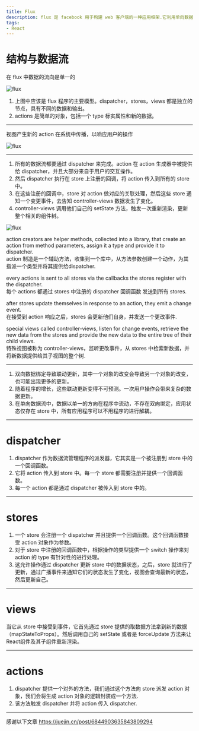 ```yaml
---
title: Flux
description: flux 是 facebook 用于构建 web 客户端的一种应用框架.它利用单向数据流，来帮助复杂的 react 组合组件的状态管理.
tags:
- React
---
```


# 结构与数据流

在 flux 中数据的流向是单一的

![flux](https://z3.ax1x.com/2021/05/21/g7m8eA.png)

1. 上图中应该是 flux 程序的主要模型。dispatcher，stores，views 都是独立的节点，具有不同的数据和输出。<br>
2. actions 是简单的对象，包括一个 type 标实属性和新的数据。<br>

***

视图产生新的 action 在系统中传播，以响应用户的操作

![flux](https://z3.ax1x.com/2021/05/21/g7myoq.png)

***

1. 所有的数据流都要通过 dispatcher 来完成。action 在 action 生成器中被提供给 dispatcher，并且大部分来自于用户的交互操作。<br>
2. 然后 dispatcher 执行在 store 上注册的回调，将 action 传入到所有的 store 中。<br>
3. 在这些注册的回调中，store 对 action 做对应的关联处理，然后这些 store 通知一个变更事件，去告知 controller-views 数据发生了变化。<br>
4. controller-views 调用他们自己的 setState 方法，触发一次重新渲染，更新整个相关的组件树。

![flux](https://z3.ax1x.com/2021/05/21/g7ndtx.png)

action creators are helper methods, collected into a library, that create an action from method parameters, assign it a type and provide it to dispatcher.<br>
action 制造是一个辅助方法，收集到一个库中，从方法参数创建一个动作，为其指派一个类型并将其提供给dispatcher.

every actions is sent to all stores via the callbacks the stores register with the dispatcher.<br>
每个 actions 都通过 stores 中注册的 dispatcher 回调函数 发送到所有 stores.

after stores update themselves in response to an action, they emit a change event.<br>
在接受到 action 响应之后，stores 会更新他们自身，并发送一个更改事件.

special views called controller-views, listen for change events, retrieve the new data from the stores and provide the new data to the entire tree of  their child views.<br>
特殊视图被称为 controller-views，监听更改事件，从 stores 中检索新数据，并将新数据提供给其子视图的整个树.

*** 

1. 双向数据绑定导致联动更新，其中一个对象的改变会导致另一个对象的改变，也可能出现更多的更新。<br>
2. 随着程序的增长，这些联动更新变得不可预测。一次用户操作会带来复杂的数据更新。<br>
3. 在单向数据流中，数据以单一的方向在程序中流动，不存在双向绑定，应用状态仅存在 store 中，所有应用程序可以不用程序的进行解耦。

***

# dispatcher

1. dispatcher 作为数据流管理程序的派发器，它其实是一个被注册到 store 中的一个回调函数。<br>
2. 它将 action 传入到 store 中。每一个 store 都需要注册并提供一个回调函数。<br>
3. 每一个 action 都是通过 dispatcher 被传入到 store 中的。

***

# stores

1. 一个 store 会注册一个 dispatcher 并且提供一个回调函数。这个回调函数接受 action 对象作为参数。<br>
2. 对于 store 中注册的回调函数中，根据操作的类型提供一个 switch 操作来对 action 的 type 有针对性的进行处理。<br>
3. 这允许操作通过 dispatcher 更新 store 中的数据状态，之后，store 就进行了更新，通过广播事件来通知它们的状态发生了变化，视图会查询最新的状态，然后更新自己。

***

# views

当它从 store 中接受到事件，它首先通过 store 提供的取数据方法拿到新的数据（mapStateToProps）。然后调用自己的 setState 或者是 forceUpdate 方法来让 React组件及其子组件重新渲染。

*** 

# actions

1. dispatcher 提供一个对外的方法，我们通过这个方法向 store 派发 action 对象，我们会将生成 action 对象的逻辑封装成一个方法.<br>
2. 该方法触发 dispatcher 并将 action 传入 dispatcher.<br>

***

感谢以下文章
https://juejin.cn/post/6844903635843809294
